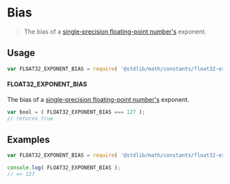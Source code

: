 # Bias

> The bias of a [single-precision floating-point number's][ieee754] exponent.


<section class="usage">

## Usage

``` javascript
var FLOAT32_EXPONENT_BIAS = require( '@stdlib/math/constants/float32-exponent-bias' );
```

#### FLOAT32_EXPONENT_BIAS

The bias of a [single-precision floating-point number's][ieee754] exponent.

``` javascript
var bool = ( FLOAT32_EXPONENT_BIAS === 127 );
// returns true
```

</section>

<!-- /.usage -->


<section class="examples">

## Examples

<!-- TODO: better example -->

``` javascript
var FLOAT32_EXPONENT_BIAS = require( '@stdlib/math/constants/float32-exponent-bias' );

console.log( FLOAT32_EXPONENT_BIAS );
// => 127
```

</section>

<!-- /.examples -->


<section class="links">

[ieee754]: https://en.wikipedia.org/wiki/IEEE_754-1985

</section>

<!-- /.links -->
